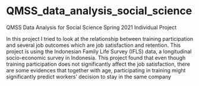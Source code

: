 # QMSS_data_analysis_social_science
QMSS Data Analysis for Social Science Spring 2021 Individual Project

In this project I tried to look at the relationship between training participation and several job outcomes which are job satisfaction and retention. This project is using the Indonesian Family Life Survey (IFLS) data, a longitudinal socio-economic survey in Indonesia. This project found that even though training participation does not significantly affect the job satisfaction, there are some evidences that together with age, participating in training might significantly predict workers’ decision to stay in the same company
